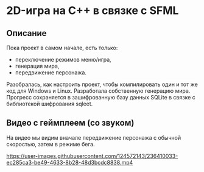 # 2D-игра на C++ в связке с SFML

## Описание

Пока проект в самом начале, есть только: 
* переключение режимов меню/игра, 
* генерация мира,
* передвижение персонажа.

Разобралась, как настроить проект, чтобы компилировать один и тот же код для Windows и Linux.
Разработала собственную генерацию мира.
Прогресс сохраняется в зашифрованную базу данных SQLite в связке с библиотекой шифрования sqleet.


## Видео с геймплеем (со звуком)

На видео мы видим вначале передвижение персонажа с обычной скоростью, затем в режиме бега.

https://user-images.githubusercontent.com/124572143/236410033-ec285ca3-be49-4633-8b28-48d3bcdc8838.mp4

